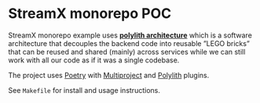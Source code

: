 # StreamX monorepo POC

StreamX monorepo example uses
[**polylith architecture**](https://polylith.gitbook.io/polylith/)
which is a software architecture 
that decouples the backend code 
into reusable ”LEGO bricks” 
that can be reused and shared 
(mainly) across services while we
can still work with all our 
code as if it was a single codebase.

The project uses 
[Poetry](https://python-poetry.org/) 
with 
[Multiproject](https://github.com/DavidVujic/poetry-multiproject-plugin)
and
[Polylith](https://davidvujic.github.io/python-polylith-docs/)
plugins.

See `Makefile` for install and usage instructions.
